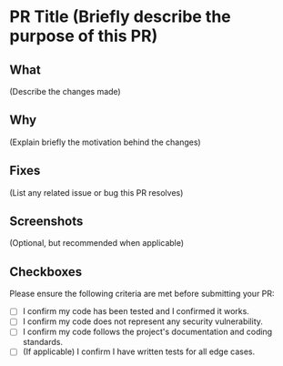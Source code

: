 # PR Title (Briefly describe the purpose of this PR)

## What

(Describe the changes made)

## Why

(Explain briefly the motivation behind the changes)

## Fixes

(List any related issue or bug this PR resolves)

## Screenshots

(Optional, but recommended when applicable)

## Checkboxes

Please ensure the following criteria are met before submitting your PR:

- [ ] I confirm my code has been tested and I confirmed it works.
- [ ] I confirm my code does not represent any security vulnerability.
- [ ] I confirm my code follows the project's documentation and coding standards.
- [ ] (If applicable) I confirm I have written tests for all edge cases.
